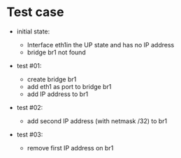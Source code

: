 # Test case

* initial state:
  * Interface eth1in the UP state and has no IP address
  * bridge br1 not found

* test #01:
  * create bridge br1
  * add eth1 as port to bridge br1
  * add IP address to br1

* test #02:
  * add second IP address (with netmask /32) to br1

* test #03:
  * remove first IP address on br1
